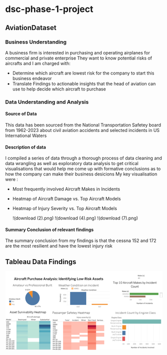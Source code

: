 # dsc-phase-1-project
## AviationDataset
### Business Understanding
A business firm is interested in purchasing and operating airplanes for commercial and private enterprise
They want to know potential risks of aircrafts and I am charged with:

*  Determine which aircraft are lowest risk for the company to start this business endeavor
* Translate Findings to actionable insights that the head of aviation can use to help decide which aircraft to purchase

 ### Data Understanding and Analysis
 #### Source of Data
This data has been sourced from the National Transportation Safetey board from 1962-2023 about civil aviation accidents and selected incidents in US International Waters

#### Description of data 
I compiled a series of data through a thorough process of data cleaning and data wrangling as well as exploratory data analysis to get critical visualisations that would help me come up with formative conclusions as to how the company can make their business desicions
My key visualisation were :
* Most frequently involved Aircraft Makes in Incidents
* Heatmap of Aircraft Damage vs. Top Aircraft Models
* Heatmap of Injury Severity vs. Top Aircraft Models

  !(download (2).png)
  !(download (4).png)
  !(download (7).png)

#### Summary Conclusion of relevant findings
The summary conclusion from my findings is that the cessna 152 and 172 are the most resilient and have the lowest injury risk

## Tableau Data Findings
![Dashboard 1](Dashboard%201.png)

  
